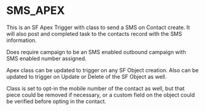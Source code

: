 # SMS_APEX
This is an SF Apex Trigger with class to send a SMS on Contact create. 
It will also post and completed task to the contacts record with the SMS information.

Does require campaign to be an SMS enabled outbound campaign with SMS enabled number assigned.

Apex class can be updated to trigger on any SF Object creation. Also can be updated to trigger on Update or Delete of the SF Object as well.

Class is set to opt-in the mobile number of the contact as well, but that piece could be removed if necessary, or a custom field on the object could be verified before opting in the contact.
